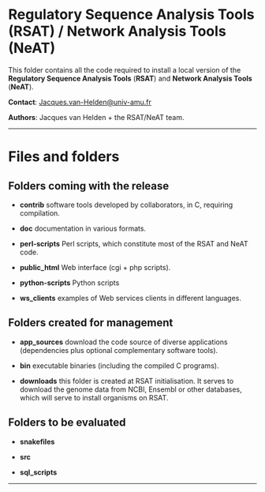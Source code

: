 # Regulatory Sequence Analysis Tools (RSAT) / Network Analysis Tools (NeAT)


This folder contains all the code required to install a local version
of the **Regulatory Sequence Analysis Tools** (**RSAT**) and **Network
Analysis Tools** (**NeAT**).


**Contact**: <Jacques.van-Helden@univ-amu.fr>

**Authors**: Jacques van Helden + the RSAT/NeAT team.


****************************************************************
# Files and folders

## Folders coming with the release

- **contrib** software tools developed by collaborators, in C,
  requiring compilation. 
  
- **doc** documentation in various formats.

- **perl-scripts** Perl scripts, which constitute most of the RSAT and
NeAT code.

- **public_html** Web interface (cgi + php scripts).

- **python-scripts** Python scripts

- **ws_clients** examples of Web services clients in different
  languages.

## Folders created for management

- **app_sources** download the code source of diverse applications
  (dependencies plus optional complementary software tools).
  
- **bin** executable binaries (including the compiled C programs).

- **downloads** this folder is created at RSAT initialisation. It
  serves to download the genome data from NCBI, Ensembl or other
  databases, which will serve to install organisms on RSAT.

## Folders to be evaluated

- **snakefiles**

- **src**

- **sql_scripts**





****************************************************************
